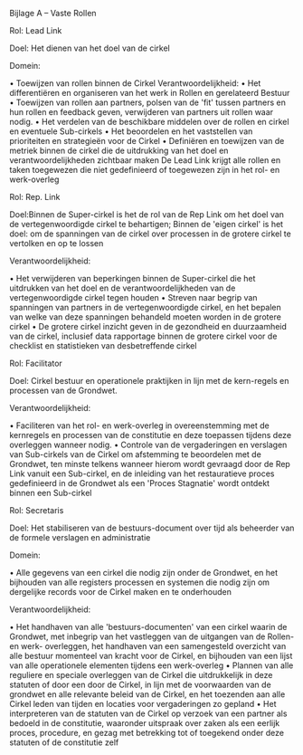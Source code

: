 Bijlage A – Vaste Rollen

Rol: Lead Link

Doel: Het dienen van het doel van de cirkel

Domein:

• Toewijzen van rollen binnen de Cirkel
Verantwoordelijkheid:
• Het differentiëren en organiseren van het werk in Rollen en gerelateerd Bestuur
• Toewijzen van rollen aan partners, polsen van de 'fit' tussen partners en hun rollen
en feedback geven, verwijderen van partners uit rollen waar nodig.
• Het verdelen van de beschikbare middelen over de rollen en cirkel en eventuele
Sub-cirkels
• Het beoordelen en het vaststellen van prioriteiten en strategieën voor de Cirkel
• Definiëren en toewijzen van de metriek binnen de cirkel die de uitdrukking van het
doel en verantwoordelijkheden zichtbaar maken
De Lead Link krijgt alle rollen en taken toegewezen die niet gedefinieerd of toegewezen
zijn in het rol- en werk-overleg

Rol: Rep. Link

Doel:Binnen de Super-cirkel is het de rol van de Rep Link om het doel van de
vertegenwoordigde cirkel te behartigen;
Binnen de 'eigen cirkel' is het doel: om de spanningen van de cirkel over processen
in de grotere cirkel te vertolken en op te lossen

Verantwoordelijkheid:

• Het verwijderen van beperkingen binnen de Super-cirkel die het uitdrukken van het
doel en de verantwoordelijkheden van de vertegenwoordigde cirkel tegen houden
• Streven naar begrip van spanningen van partners in de vertegenwoordigde cirkel,
en het bepalen van welke van deze spanningen behandeld moeten worden in de
grotere cirkel
• De grotere cirkel inzicht geven in de gezondheid en duurzaamheid van de cirkel,
inclusief data rapportage binnen de grotere cirkel voor de checklist en statistieken
van desbetreffende cirkel

Rol: Facilitator

Doel:
Cirkel bestuur en operationele praktijken in lijn met de kern-regels en processen
van de Grondwet.

Verantwoordelijkheid:

• Faciliteren van het rol- en werk-overleg in overeenstemming met de kernregels en
processen van de constitutie en deze toepassen tijdens deze overleggen wanneer
nodig.
• Controle van de vergaderingen en verslagen van Sub-cirkels van de Cirkel om
afstemming te beoordelen met de Grondwet, ten minste telkens wanneer hierom
wordt gevraagd door de Rep Link vanuit een Sub-cirkel, en de inleiding van het
restauratieve proces gedefinieerd in de Grondwet als een 'Proces Stagnatie' wordt
ontdekt binnen een Sub-cirkel

Rol: Secretaris

Doel:
Het stabiliseren van de bestuurs-document over tijd als beheerder van de formele
verslagen en administratie

Domein:

• Alle gegevens van een cirkel die nodig zijn onder de Grondwet, en het bijhouden
van alle registers processen en systemen die nodig zijn om dergelijke records voor
de Cirkel maken en te onderhouden

Verantwoordelijkheid:

• Het handhaven van alle 'bestuurs-documenten' van een cirkel waarin de Grondwet,
met inbegrip van het vastleggen van de uitgangen van de Rollen- en werk-
overleggen, het handhaven van een samengesteld overzicht van alle bestuur
momenteel van kracht voor de Cirkel, en bijhouden van een lijst van alle
operationele elementen tijdens een werk-overleg
• Plannen van alle reguliere en speciale overleggen van de Cirkel die uitdrukkelijk in
deze statuten of door een door de Cirkel, in lijn met de voorwaarden van de
grondwet en alle relevante beleid van de Cirkel, en het toezenden aan alle Cirkel
leden van tijden en locaties voor vergaderingen zo gepland
• Het interpreteren van de statuten van de Cirkel op verzoek van een partner als
bedoeld in de constitutie, waaronder uitspraak over zaken als een eerlijk proces,
procedure, en gezag met betrekking tot of toegekend onder deze statuten of de
constitutie zelf
